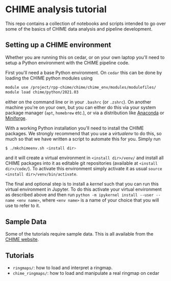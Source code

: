 # CHIME analysis tutorial

This repo contains a collection of notebooks and scripts intended to go over some of the
basics of CHIME data analysis and pipeline development.

## Setting up a CHIME environment

Whether you are running this on cedar, or on your own laptop you'll need to setup a
Python environment with the CHIME pipeline code.

First you'll need a base Python environment. On `cedar` this can be done by loading the
CHIME python modules using
```bash
module use /project/rpp-chime/chime/chime_env/modules/modulefiles/
module load chime/python/2021.03
```
either on the command line or in your `.bashrc` (or `.zshrc`). On another machine you're
on your own, but you can either do this via your system package manager (`apt`,
`homebrew` etc.), or via a distribution like [Anaconda](https://www.anaconda.com/) or
[Miniforge](https://github.com/conda-forge/miniforge/).

With a working Python installation you'll need to install the CHIME packages. We
strongly recommend that you use a *virtualenv* to do this, so much so that we have
written a script to automate this for you. Simply run
```bash
$ ./mkchimeenv.sh <install dir>
```
and it will create a virtual environment in `<install dir>/venv/` and install all CHIME
packages into it as editable git repositories (available at `<install dir>/code/`). To
activate this environment simply activate it as usual `source <install
dir>/venv/bin/activate`.

The final and optional step is to install a *kernel* such that you can run this virtual
environment in Jupyter. To do this activate your virtual environment as described above
and then run `python -m ipykernel install --user --name <env name>`, where `<env name>`
is a name of your choice that you will use to refer to it.


## Sample Data

Some of the tutorials require sample data. This is all available from the [CHIME
website](https://bao.chimenet.ca/analysis_tutorial/).


## Tutorials

- `ringmaps/`: how to load and interpret a ringmap.
- `chime_ringmaps/`: how to load and manipulate a real ringmap on cedar



